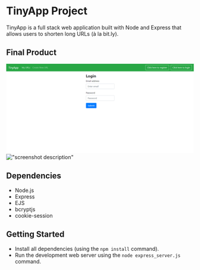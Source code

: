 # TinyApp Project

TinyApp is a full stack web application built with Node and Express that allows users to shorten long URLs (à la bit.ly).

## Final Product

!["screenshot description"](https://github.com/KunleDev2/tinyapp/blob/master/docs/login_page.PNG)
!["screenshot description"](https://github.com/KunleDev2/tinyapp/blob/master/docs/urls_page.PNG)

## Dependencies

- Node.js
- Express
- EJS
- bcryptjs
- cookie-session

## Getting Started

- Install all dependencies (using the `npm install` command).
- Run the development web server using the `node express_server.js` command.